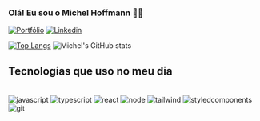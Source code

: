  ### Olá! Eu sou o Michel Hoffmann 🤘🏽

[![Portfólio](https://img.shields.io/badge/website-000000?style=for-the-badge&logo=About.me&logoColor=white)](https://michel-dev.netlify.app/)     [![Linkedin](https://img.shields.io/badge/LinkedIn-0077B5?style=for-the-badge&logo=linkedin&logoColor=white)](https://www.linkedin.com/in/michelhoffmann-/)

[![Top Langs](https://github-readme-stats.vercel.app/api/top-langs/?username=MichelHoffmann&layout=compact)](https://github.com/anuraghazra/github-readme-stats)
![Michel's GitHub stats](https://github-readme-stats.vercel.app/api?username=MichelHoffmann&show_icons=true&theme=tokyonight)


## Tecnologias que uso no meu dia

<div style="display: inline_block"><br/>
 
<img align="center" alt="javascript" src="https://img.shields.io/badge/JavaScript-323330?style=for-the-badge&logo=javascript&logoColor=F7DF1E">
<img align="center" alt="typescript" src="https://img.shields.io/badge/TypeScript-007ACC?style=for-the-badge&logo=typescript&logoColor=white">
<img align="center" alt="react" src="https://img.shields.io/badge/React-20232A?style=for-the-badge&logo=react&logoColor=61DAFB">
<img align="center" alt="node" src="https://img.shields.io/badge/Node.js-43853D?style=for-the-badge&logo=node.js&logoColor=white">
<img align="center" alt="tailwind" src="https://img.shields.io/badge/Tailwind_CSS-38B2AC?style=for-the-badge&logo=tailwind-css&logoColor=white">
<img align="center" alt="styledcomponents" src="https://img.shields.io/badge/styled--components-DB7093?style=for-the-badge&logo=styled-components&logoColor=white">
<img align="center" alt="git" src="https://img.shields.io/badge/Git-E34F26?style=for-the-badge&logo=git&logoColor=white">


</div>
